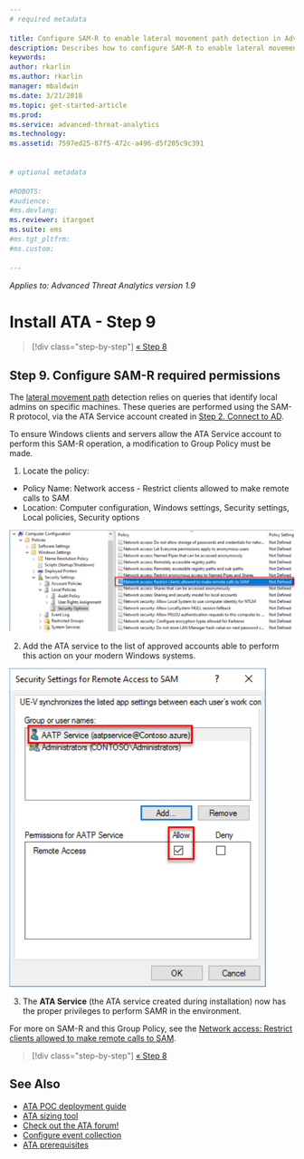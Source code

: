 ```yaml
---
# required metadata

title: Configure SAM-R to enable lateral movement path detection in Advanced Threat Analytics | Microsoft Docs
description: Describes how to configure SAM-R to enable lateral movement path detection in Advanced Threat Analytics (ATA)
keywords:
author: rkarlin
ms.author: rkarlin
manager: mbaldwin
ms.date: 3/21/2018
ms.topic: get-started-article
ms.prod:
ms.service: advanced-threat-analytics
ms.technology:
ms.assetid: 7597ed25-87f5-472c-a496-d5f205c9c391


# optional metadata

#ROBOTS:
#audience:
#ms.devlang:
ms.reviewer: itargoet
ms.suite: ems
#ms.tgt_pltfrm:
#ms.custom:

---
```


*Applies to: Advanced Threat Analytics version 1.9*

# Install ATA - Step 9

>[!div class="step-by-step"]
[« Step 8](install-ata-step7.md)

## Step 9. Configure SAM-R required permissions

The [lateral movement path](use-case-lateral-movement-path.md) detection relies on queries that identify local admins on specific machines. These queries are performed using the SAM-R protocol, via the ATA Service account created in [Step 2. Connect to AD](install-ata-step2.md).
 
To ensure Windows clients and servers allow the ATA Service account to perform this SAM-R operation, a modification to Group Policy must be made.

1. Locate the policy:

 - Policy Name:	Network access - Restrict clients allowed to make remote calls to SAM
 - Location: Computer configuration, Windows settings, Security settings, Local policies, Security options
  
  ![Locate the policy](./media/samr-policy-location.png)

2. Add the ATA service to the list of approved accounts able to perform this action on your modern Windows systems.
 
  ![Add the service](./media/samr-add-service.png)

3. The **ATA Service** (the ATA service created during installation) now has the proper privileges to perform SAMR in the environment.

For more on SAM-R and this Group Policy, see the [Network access: Restrict clients allowed to make remote calls to SAM](https://docs.microsoft.com/windows/security/threat-protection/security-policy-settings/network-access-restrict-clients-allowed-to-make-remote-sam-calls).


>[!div class="step-by-step"]
[« Step 8](install-ata-step7.md)

## See Also
- [ATA POC deployment guide](http://aka.ms/atapoc)
- [ATA sizing tool](http://aka.ms/atasizingtool)
- [Check out the ATA forum!](https://social.technet.microsoft.com/Forums/security/home?forum=mata)
- [Configure event collection](configure-event-collection.md)
- [ATA prerequisites](ata-prerequisites.md)
